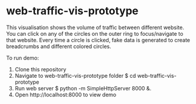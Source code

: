 # web-traffic-vis-prototype
This visualisation shows the volume of traffic between different website. You can click on any of the circles on the outer ring to focus/navigate to that website. Every time a circle is clicked, fake data is generated to create breadcrumbs and different colored circles. 

To run demo:
1. Clone this repository
2. Navigate to web-traffic-vis-prototype folder
  $ cd web-traffic-vis-prototype
3. Run web server 
  $ python -m SimpleHttpServer 8000 &.
4. Open http://localhost:8000 to view demo
